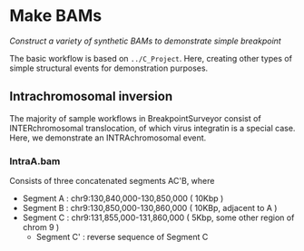 # Make BAMs
*Construct a variety of synthetic BAMs to demonstrate simple breakpoint*

The basic workflow is based on `../C_Project`.  Here, creating other types of simple
structural events for demonstration purposes.

## Intrachromosomal inversion

The majority of sample workflows in BreakpointSurveyor consist of INTERchromosomal translocation,
of which virus integratin is a special case.  Here, we demonstrate an INTRAchromosomal event.

### IntraA.bam

Consists of three concatenated segments AC'B, where

* Segment A : chr9:130,840,000-130,850,000 ( 10Kbp )
* Segment B : chr9:130,850,000-130,860,000 ( 10KBp, adjacent to A )
* Segment C : chr9:131,855,000-131,860,000 ( 5Kbp, some other region of chrom 9 )
    * Segment C' : reverse sequence of Segment C

